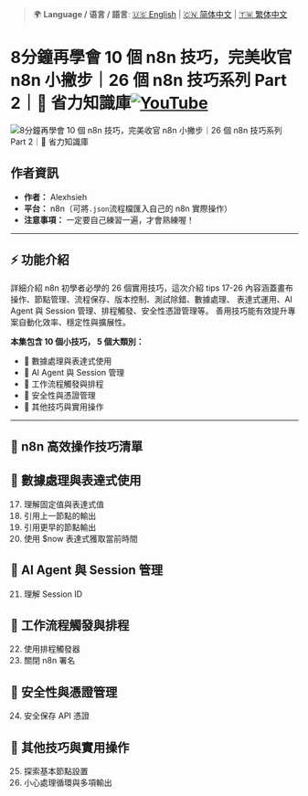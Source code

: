 > 🌍 **Language / 语言 / 語言**: [🇺🇸 English](./readme-en.md) | [🇨🇳 简体中文](./readme-cn.md) | [🇹🇼 繁体中文](./readme.md)
# 8分鐘再學會 10 個 n8n 技巧，完美收官 n8n 小撇步｜26 個 n8n 技巧系列 Part 2｜🧠 省力知識庫[![YouTube](https://img.shields.io/badge/Watch%20on-YouTube-red?logo=youtube)](https://youtu.be/dlEc01R2xaU)

![8分鐘再學會 10 個 n8n 技巧，完美收官 n8n 小撇步｜26 個 n8n 技巧系列 Part 2｜🧠 省力知識庫](https://github.com/qwedsazxc78/ai-automation-n8n/blob/main/n8n/24-n8n-26-tips-16-26/cover.png?raw=true)

## 作者資訊

* **作者：** Alexhsieh
* **平台：** n8n（可將`.json`流程檔匯入自己的 n8n 實際操作）
* **注意事項：** 一定要自己練習一遍，才會熟練喔！

---

## ⚡️ 功能介紹

詳細介紹 n8n 初學者必學的 26 個實用技巧，這次介紹 tips 17-26
內容涵蓋畫布操作、節點管理、流程保存、版本控制、測試除錯、數據處理、
表達式運用、AI Agent 與 Session 管理、排程觸發、安全性憑證管理等。
善用技巧能有效提升專案自動化效率、穩定性與擴展性。

**本集包含 10 個小技巧， 5 個大類別：**

* 🔄 數據處理與表達式使用
* 🧠 AI Agent 與 Session 管理
* 📅 工作流程觸發與排程
* 🔐 安全性與憑證管理
* 📝 其他技巧與實用操作

---

## 🚀 n8n 高效操作技巧清單

## 🔄 數據處理與表達式使用

17. 理解固定值與表達式值
18. 引用上一節點的輸出
19. 引用更早的節點輸出
20. 使用 $now 表達式獲取當前時間

## 🧠 AI Agent 與 Session 管理

21. 理解 Session ID

## 📅 工作流程觸發與排程

22. 使用排程觸發器
23. 關閉 n8n 署名

## 🔐 安全性與憑證管理

24. 安全保存 API 憑證

## 📝 其他技巧與實用操作

25. 探索基本節點設置
26. 小心處理循環與多項輸出
